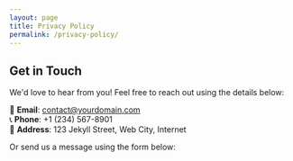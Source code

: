 ```yaml
---
layout: page
title: Privacy Policy
permalink: /privacy-policy/
---
```

## Get in Touch

We'd love to hear from you! Feel free to reach out using the details below:

📧 **Email**: [contact@yourdomain.com](mailto:contact@yourdomain.com)  
📞 **Phone**: +1 (234) 567-8901  
📍 **Address**: 123 Jekyll Street, Web City, Internet  

Or send us a message using the form below:
